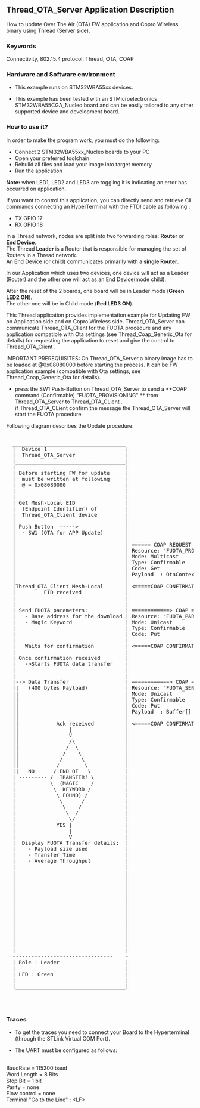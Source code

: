 ## __Thread_OTA_Server Application Description__

How to update Over The Air (OTA) FW application and Copro Wireless binary using Thread (Server side).

### __Keywords__

Connectivity, 802.15.4 protocol, Thread, OTA, COAP

### __Hardware and Software environment__

* This example runs on STM32WBA55xx devices.  

* This example has been tested with an STMicroelectronics STM32WBA55CGA_Nucleo board and can be easily tailored to any other supported device and development board.  

### __How to use it?__

In order to make the program work, you must do the following:  
 
- Connect 2 STM32WBA55xx_Nucleo boards to your PC 
- Open your preferred toolchain 
- Rebuild all files and load your image into target memory
- Run the application   
 
**Note:** when LED1, LED2 and LED3 are toggling it is indicating an error has occurred on application. 

If you want to control this application, you can directly send and retrieve Cli commands connecting an HyperTerminal with the FTDI cable as following :  

- TX GPIO 17  
- RX GPIO 18  
 
In a Thread network, nodes are split into two forwarding roles: **Router** or **End Device**.    
The Thread **Leader** is a Router that is responsible for managing the set of Routers in a Thread network.    
An End Device (or child) communicates primarily with a **single Router**.    

In our Application which uses two devices, one device will act as a Leader (Router) and the other one will act as an End Device(mode child). 

After the reset of the 2 boards, one board will be in Leader mode (**Green LED2 ON**).    
The other one will be in Child mode (**Red LED3 ON**).  
 
This Thread application provides implementation example for Updating FW on Application
side and on Copro Wireless side.
Thread_OTA_Server can communicate Thread_OTA_Client for the FUOTA procedure and any application compatible with Ota settings (see Thread_Coap_Generic_Ota for details)
for requesting the application to reset and give the control to Thread_OTA_Client .

IMPORTANT PREREQUISITES:
On Thread_OTA_Server a binary image has to be loaded at @0x08080000 before starting the process.
It can be FW application example (compatible with Ota settings, see Thread_Coap_Generic_Ota for details).

- press the SW1 Push-Button on Thread_OTA_Server to send a **COAP command (Confirmable) "FUOTA_PROVISIONING" ** from Thread_OTA_Server to Thread_OTA_CLient .  
if Thread_OTA_CLient confirm the message the Thread_OTA_Server will start the FUOTA procedure.



Following diagram describes the Update procedure:

<pre>

  ____________________________________                                 ______________________________________          
  |  Device 1                         |                                | Device 2                            |
  |  Thread_OTA_Server                |                                | Thread_OTA_Client                   |
  |___________________________________|                                |_____________________________________|
  |                                   |                                |                                     |
  | Before starting FW for update     |                                | At startup, application performs    |
  |  must be written at following     |                                |   a delete of FLASH memory sectors  |
  |  @ = 0x08080000                   |                                |   starting from @ = 0x08080000      |
  |                                   |                                |   to SFSA (Option Byte) limit       |  
  |                                   |                                |                                     |  
  | Get Mesh-Local EID                |                                |                                     |
  |  (Endpoint Identifier) of         |                                |                                     |
  |  Thread_OTA_Client device         |                                |                                     |
  |                                   |                                |                                     |
  | Push Button  ----->               |                                |                                     |                          
  |  - SW1 (OTA for APP Update)       |                                |                                     |
  |                                   |                                |                                     |
  |                                   | ====== COAP REQUEST =========> |                                     |
  |                                   | Resource: "FUOTA_PROVISIONING" |                                     |
  |                                   | Mode: Multicast                |                                     |
  |                                   | Type: Confirmable              |     returns Mesh-Local EID          |
  |                                   | Code: Get                      |                                     |
  |                                   | Payload  : OtaContext          |                                     |
  |                                   |                                |                                     |
  |Thread_OTA_Client Mesh-Local       | <=====COAP CONFIRMATION ====== |                                     |
  |         EID received              |                                |                                     |
  |                                   |                                |                                     |
  |                                   |                                |                                     |
  | Send FUOTA parameters:            | ============> COAP =========>  |                                     |
  |   - Base address for the download | Resource: "FUOTA_PARAMETERS"   |                                     |
  |   - Magic Keyword                 | Mode: Unicast                  |    Saves FUOTA parameters           |
  |                                   | Type: Confirmable              |     and confirms                    |
  |                                   | Code: Put                      |                                     |
  |                                   |                                |                                     |
  |   Waits for confirmation          | <=====COAP CONFIRMATION ====== |                                     |
  |                                   |                                |                                     |
  | Once confirmation received        |                                |                                     |
  |   ->Starts FUOTA data transfer    |                                |                                     |
  |                                   |                                |                                     |
  |                                   |                                |                                     |                                     
  |--> Data Transfer                  | ============> COAP =========>  |    BLUE LED TOGGLING                |
  ||   (400 bytes Payload)            | Resource: "FUOTA_SEND"         |                                     |      
  ||                                  | Mode: Unicast                  |                                     |
  ||                                  | Type: Confirmable              |   Each time data buffer is received |
  ||                                  | Code: Put                      |    writes it to FLASH memory        |
  ||                                  | Payload  : Buffer[]            |                                     |
  ||                                  |                                |                                     |
  ||            Ack received          | <=====COAP CONFIRMATION ====== |                                     | 
  ||                |                 |                                |                                     |
  ||                V                 |                                |                                     |
  ||                /\                |                                |                                     |
  ||               /  \               |                                |                                     |
  ||              /    \              |                                |                                     |
  ||             /      \             |                                |                                     |
  ||            /        \            |                                |                                     |
  ||   NO      / END OF   \           |                                |                                     |
  | --------- /  TRANSFER? \          |                                |                                     |
  |           \  (MAGIC    /          |                                |                                     |
  |            \  KEYWORD /           |                                |                                     |
  |             \ FOUND) /            |                                |                                     |
  |              \      /             |                                |                                     |
  |               \    /              |                                |                                     |
  |                \  /               |                                |                                     |
  |                 \/                |                                |                                     |
  |             YES |                 |                                |                                     |
  |                 |                 |                                |                                     |
  |                 V                 |                                |                                     |
  |  Display FUOTA Transfer details:  |                                |    At the end of data transfer      |
  |    - Payload size used            |                                |     - BLUE LED OFF                  |
  |    - Transfer Time                |                                |     - Reboot the application        |
  |    - Average Throughput           |                                |                                     |
  |                                   |                                |                                     |
  |                                   |                                | On Reboot:                          |
  |                                   |                                | -if there is a new valid image(     |
  |                                   |                                |   Thread_Coap_Generic_Ota or any    | 
  |                                   |                                |   appilcation supporting Ota at     | 
  |                                   |                                |   @ 0x80000)                        | 
  |                                   |                                |   (see Thread_Coap_Generic_Ota),    | 
  |                                   |                                |   run the application if not, then  | 
  |                                   |                                |   run the Thread_OTA_Client         |
  |                                   |                                |                                     |
  |                                   |                                |                                     |
  |                                   |                                |                                     |
  |                                   |                                |                                     | 
  |                                   |                                |                                     | 
  |                                   |                                |                                     |  
  --------------------------------    -                                 --------------------------------------       
  | Role : Leader                     |                                | Role : Child                        |
  |                                   |                                |                                     |
  | LED : Green                       |                                | LED : Red                           |
  |                                   |                                |                                     |
  |___________________________________|                                |_____________________________________|
       

  
</pre> 

### __Traces__

* To get the traces you need to connect your Board to the Hyperterminal (through the STLink Virtual COM Port).  

* The UART must be configured as follows:  
<br>
BaudRate       = 115200 baud</br>
Word Length    = 8 Bits</br>
Stop Bit       = 1 bit</br>
Parity         = none</br>
Flow control   = none</br>
Terminal   "Go to the Line" : &lt;LF&gt;  





